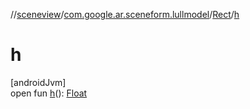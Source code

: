 //[sceneview](../../../index.md)/[com.google.ar.sceneform.lullmodel](../index.md)/[Rect](index.md)/[h](h.md)

# h

[androidJvm]\
open fun [h](h.md)(): [Float](https://kotlinlang.org/api/latest/jvm/stdlib/kotlin/-float/index.html)

